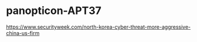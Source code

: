 # panopticon-APT37

https://www.securityweek.com/north-korea-cyber-threat-more-aggressive-china-us-firm
